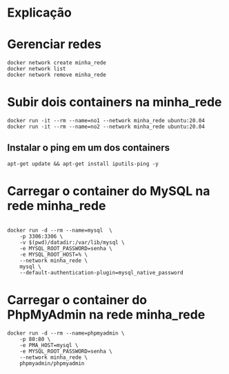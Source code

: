 # Explicação


# Gerenciar redes 

```
docker network create minha_rede
docker network list
docker network remove minha_rede

```

# Subir dois containers na minha_rede

```
docker run -it --rm --name=no1 --network minha_rede ubuntu:20.04
docker run -it --rm --name=no2 --network minha_rede ubuntu:20.04

```

## Instalar o ping em um dos containers
```
apt-get update && apt-get install iputils-ping -y

```


# Carregar o container do MySQL na rede minha_rede

```

docker run -d --rm --name=mysql  \
    -p 3306:3306 \
    -v $(pwd)/datadir:/var/lib/mysql \
    -e MYSQL_ROOT_PASSWORD=senha \
    -e MYSQL_ROOT_HOST=% \
    --network minha_rede \
    mysql \
    --default-authentication-plugin=mysql_native_password

```

# Carregar o container do PhpMyAdmin na rede minha_rede

```
docker run -d --rm --name=phpmyadmin \
    -p 80:80 \
    -e PMA_HOST=mysql \
    -e MYSQL_ROOT_PASSWORD=senha \
    --network minha_rede \
    phpmyadmin/phpmyadmin

```

